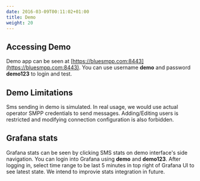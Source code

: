```yaml
---
date: 2016-03-09T00:11:02+01:00
title: Demo
weight: 20
---
```


## Accessing Demo

Demo app can be seen at [https://bluesmpp.com:8443](https://bluesmpp.com:8443). You can use username **demo** and password **demo123** to login and test.

## Demo Limitations

Sms sending in demo is simulated. In real usage, we would use actual operator SMPP credentials to send messages. Adding/Editing users is restricted and modifying connection configuration is also forbidden.

## Grafana stats

Grafana stats can be seen by clicking SMS stats on demo interface's side navigation. You can login into Grafana using **demo** and **demo123**. After logging in, select time range to be last 5 minutes in top right of Grafana UI  to see latest state. We intend to improvie stats integration in future.
